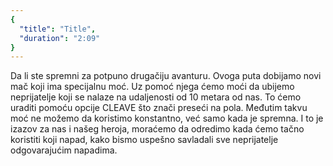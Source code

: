 ```yaml
---
{
  "title": "Title",
  "duration": "2:09"
}
---
```


Da li ste spremni za potpuno drugačiju avanturu. Ovoga puta dobijamo novi mač koji ima specijalnu moć. Uz pomoć njega ćemo moći da ubijemo neprijatelje koji se nalaze na udaljenosti od 10 metara od nas. To ćemo uraditi pomoću opcije CLEAVE što znači preseći na pola. Međutim takvu moć ne možemo da koristimo konstantno, već samo kada je spremna. I to je izazov za nas i našeg heroja, moraćemo da odredimo kada ćemo tačno koristiti koji napad, kako bismo uspešno savladali sve neprijatelje odgovarajućim napadima.

